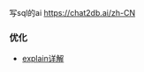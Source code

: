 写sql的ai
https://chat2db.ai/zh-CN

### 优化
* [explain详解](https://blog.csdn.net/zhuxineli/article/details/14455029)
